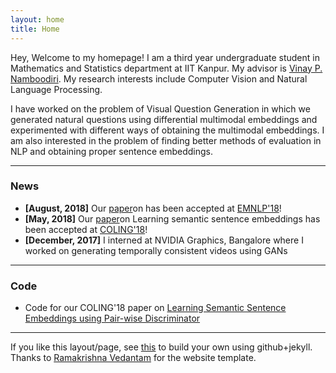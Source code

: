 ```yaml
---
layout: home
title: Home
---
```


Hey, Welcome to my homepage! I am a third year undergraduate student in Mathematics and Statistics department at IIT Kanpur. My advisor is <a href='https://www.cse.iitk.ac.in/users/vinaypn/'>Vinay P. Namboodiri</a>. My research interests include Computer Vision and Natural Language Processing. 

I have worked on the problem of Visual Question Generation in which we generated natural questions using differential multimodal embeddings and experimented with different ways of obtaining the multimodal embeddings. I am also interested in the problem of finding better methods of evaluation in NLP and obtaining proper sentence embeddings. 
<hr/>

<h3>News</h3>
<ul>
<li> <b>[August, 2018]</b> Our <a href="https://arxiv.org/abs/1806.00807.pdf">paper</a>on  has been accepted at <a href="http://emnlp2018.org/">EMNLP'18</a>!</li>
<li> <b>[May, 2018]</b> Our <a href="https://arxiv.org/abs/1806.00807.pdf">paper</a>on Learning semantic sentence embeddings has been accepted at <a href="https://coling2018.org/">COLING'18</a>!</li>
<li> <b>[December, 2017]</b> I interned at NVIDIA Graphics, Bangalore where I worked on generating temporally consistent videos using GANs</li>
</ul>
<hr/>

<h3>Code</h3>
<ul>
<li> Code for our COLING'18 paper on <a href="https://github.com/badripatro/PQG">Learning Semantic Sentence Embeddings using Pair-wise Discriminator</a></li>
</ul>	
<hr/>
If you like this layout/page, see <a href='demo-post'>this</a> to build your own using github+jekyll.<br>
Thanks to <a href="https://github.com/vrama91/vrama91.github.io">Ramakrishna Vedantam</a> for the website template.

